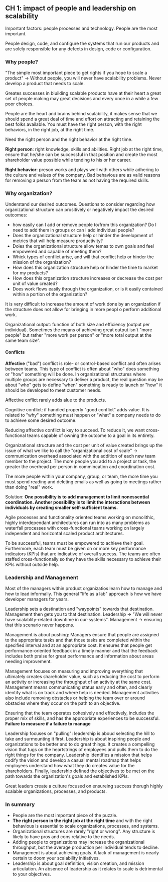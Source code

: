 ## CH 1: impact of people and leadership on scalability

Important factors: people processes and technology. People are the most important.

People design, code, and configure the systems that run our products and are solely responsible for any defects in design, code or configuration.

### Why people?

"The simple most important piece to get rights if you hope to scale a product" -> Without people, you will never have scalability problems. Never develop a product that needs to scale.

Greates successes in bluilding scalable products have at their heart a great set of people making may great decisions and every once in a while a few poor choices.

People are the heart and brains behind scalability, it makes sense that we should spend a great deal of time and effort on attracting and retaining the best folks available. You must have the right person, with the right behaviors, in the right job, at the right time.

Need the right person and the right behavior at the right time.

**Right person**: right knowledge, skills and abilities. Right job at the right time, ensure that he/she can be successful in that position and create the most shareholder value possible while tending to his or her career. 

**Right behavior**: preson works and plays well with others while adhering to the culture and values of the company. Bad behavious are as valid reasons for removing a person from the team as not having the required skills.

### Why organization?

Understand our desired outcomes.  Questions to consider regarding how organizational structure can prositively or negatively impact the desired outcomes:

* how easily can I add or remove people to/from this organization? Do I need to add them in groups or can I add individual people?
* Does the organizational structure help or hinder the development of metrics that will help measure productivity?
* Doies the organizational structure allow temas to own goals and feel empowered and capable of meeting them?
* Whick types of conflict arise, and will that conflict help or hinder the mission of the organization?
* How does this organization structure help or hinder the time to market for my products?
* How does this organization structure increases or decrease the cost per unit of value created?
* Does work flows easily through the organization, or is it easily contained within a portion of the organization?

It is very difficult to increase the amount of work done by an organization if the structure does not allow for bringing in more peopl o perform additional work.

Organizational output: function of both size and efficiency (output per individual). Sometimes the means of achieving great output isn't "more people" but rather "more work per person" or "more total output at the same team size".

#### Conflicts

**Affective** ("bad") conflict is role- or control-based conflict and often arises between teams. This type of conflict is often about "who" does something or "how" something will be done. In organizational structures where multiple groups are necessary to deliver a product, the real question may be about "who" gets to define "when" something is ready to launch or "how" it should be developed to meet customer needs. 

Affective cnflict rarely adds alue to the products.

Cognitive conflict: if handled properly "good conflict" adds value. It is related to "why" something must happen or "what" a company needs to do to achieve some desired outcome.


Reducing affective conflict is key to succeed.  To reduce it, we want cross-functional teams capable of owning the outcome to a goal in its entirety.

Organizational structure and the cost per unit of value created brings up the issue of what we like to call the "organizational cost of scale" ->  communication overhead associated with the addition of each new team member to the project.  The more people you add to a project or task, the greater the overhead per person in commincation and coordination cost.

The more people within your company, group, or team, the more time you must spend reading and deleting emails as well as going to meetings rather than doing "real" work. 

Solution: **One possibility is to add management to limit nonessential coordination. Another possibility is to limit the interactions between individuals by creating smaller self-sufficient teams.**

Agile processes and functionality oriented teams working on monolithic, highly interdependant architectures can run into as many problems as waterfall processes with cross-functional teams working on largely independent and horizontal scaled product architectures.

To be successful, teams must be empowered to achieve their goal. Furthermore, each team must be given on or more key performance indicators (KPIs) that are indicative of overall success. The teams are often staffed cross-functionally so they have the skills necessary to achieve their KPIs without outside help.


### Leadership and Management

Most of the managers within product organizatios learn how to manage and how to lead informally. This general "life as a lab" approach is how we have developer managers for years.

Leadership sets a destination and "waypoints" towards that destination. Management then gets you to that destination.
Leadership -> "We will never have scalablity-related downtime in our-systems". 
Management -> ensuring that this scenario never happens.


Management is about pushing: Managers ensure that people are assigned to the appropriate tasks and that those tasks are completed within the specified interval and at an appropriate cost. It ensures that people get performance-oriented feedback in a timely manner and that the feedback includes both praise for great performance and information about areas needing improvement.

Management focuses on measuring and improving everything that ultimately creates shareholder value, such as reducing the cost to perform an activity or increasing the throughput of an activity at the same cost. Management means communicating status early and often, and clearly identify what is on track and where help is needed. Management activities also include removing obstacles or helping the team over or around obstacles where they occur on the path to an objective.

Ensuring that the team operates cohesively and effectively, includes the proper mix of skills, and has the appropriate experiences to be successful.  **Failure to measure if a failure to manage**

Leadership focuses on "pulling": leadership is aboud selecting the hill to take and surmounting it first. Leadership is about inspiring people and organizations to be better and to do great things. It creates a compelling vision that tugs on the heartstrings of employees and pulls them to do the right things for the company. Leadership identifies a mission that helps codify the vision and develop a casual mental roadmap that helps employees understand how what they do creates value for the shareholders. Finally, leadership defined the objectives to be met on the path towards the organization's goals and established KPIs.

Great leaders create a culture focused on ensureing success thorugh highly scalable organizations, processes, and products.

### In summary

* People are the most important piece of the puzzle.
* **The right person in the right job at the right time** and with the right behavious is essential to scale organizations, processes, and systems.
* Organizational structures are rarely "right or wrong". Any structure is likely to have pros and cons relative to the needs.
* Adding people to organizations may increase the organizational throughput, but the average production per individual tends to decline.
* Management is about achieving goals. A lack of management is nearly certain to doom your scalability initiatives.
* Leadership is about goal definition, vision creation, and mission articulation. An absence of leadership as it relates to scale is detrimental to your objectives.
